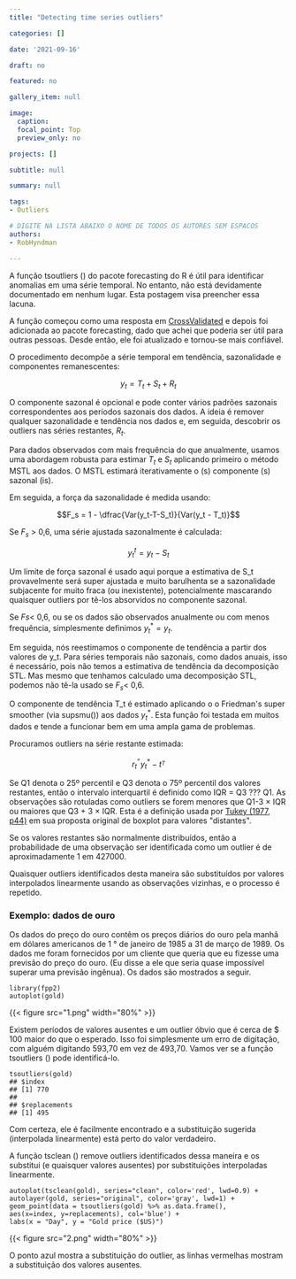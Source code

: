```yaml
---
title: "Detecting time series outliers"

categories: []

date: '2021-09-16' 

draft: no

featured: no

gallery_item: null

image:
  caption: 
  focal_point: Top
  preview_only: no

projects: []

subtitle: null

summary: null

tags: 
- Outliers

# DIGITE NA LISTA ABAIXO O NOME DE TODOS OS AUTORES SEM ESPACOS
authors:
- RobHyndman

---
```


A função tsoutliers () do pacote forecasting do R é útil para identificar anomalias em uma série temporal. No entanto, não está devidamente documentado em nenhum lugar. Esta postagem visa preencher essa lacuna.

A função começou como uma resposta em [CrossValidated](https://stats.stackexchange.com/questions/1142/simple-algorithm-for-online-outlier-detection-of-a-generic-time-series/1153#1153) e depois foi adicionada ao pacote forecasting, dado que achei que poderia ser útil para outras pessoas. Desde então, ele foi atualizado e tornou-se mais confiável.

O procedimento decompõe a série temporal em tendência, sazonalidade e componentes remanescentes:

$$y_t = T_t + S_t + R_t$$

O componente sazonal é opcional e pode conter vários padrões sazonais correspondentes aos períodos sazonais dos dados. A ideia é remover qualquer sazonalidade e tendência nos dados e, em seguida, descobrir os outliers nas séries restantes, $R_t$.

Para dados observados com mais frequência do que anualmente, usamos uma abordagem robusta para estimar $T_t$ e $S_t$ aplicando primeiro o método MSTL aos dados. O MSTL estimará iterativamente o (s) componente (s) sazonal (is).

Em seguida, a força da sazonalidade é medida usando:

$$F_s = 1 - \dfrac{Var(y_t-T-S_t)}{Var(y_t - T_t)}$$

Se $F_s$ > 0,6, uma série ajustada sazonalmente é calculada:

$$y^t_t = y_t - S_t$$

Um limite de força sazonal é usado aqui porque a estimativa de S_t provavelmente será super ajustada e muito barulhenta se a sazonalidade subjacente for muito fraca (ou inexistente), potencialmente mascarando quaisquer outliers por tê-los absorvidos no componente sazonal.

Se $Fs$< 0,6, ou se os dados são observados anualmente ou com menos frequência, simplesmente definimos $y_t^* = y_t$.

Em seguida, nós reestimamos o componente de tendência a partir dos valores de y_t. Para séries temporais não sazonais, como dados anuais, isso é necessário, pois não temos a estimativa de tendência da decomposição STL. Mas mesmo que tenhamos calculado uma decomposição STL, podemos não tê-la usado se $F_s$< 0,6.

O componente de tendência T_t é estimado aplicando o o Friedman's super smoother (via supsmu()) aos dados $y_t^*$. Esta função foi testada em muitos dados e tende a funcionar bem em uma ampla gama de problemas.

Procuramos outliers na série restante estimada:

$$r_t^^ = y_t^* - t^_T$$


Se Q1 denota o 25º percentil e Q3 denota o 75º percentil dos valores restantes, então o intervalo interquartil é definido como IQR = Q3 ??? Q1. As observações são rotuladas como outliers se forem menores que Q1-3 × IQR ou maiores que Q3 + 3 × IQR. Esta é a definição usada por [Tukey (1977, p44)](https://www.amazon.com.br/dp/0134995457?geniuslink=true) em sua proposta original de boxplot para valores "distantes".

Se os valores restantes são normalmente distribuídos, então a probabilidade de uma observação ser identificada como um outlier é de aproximadamente 1 em 427000.

Quaisquer outliers identificados desta maneira são substituídos por valores interpolados linearmente usando as observações vizinhas, e o processo é repetido.


### Exemplo: dados de ouro

Os dados do preço do ouro contêm os preços diários do ouro pela manhã em dólares americanos de 1 ° de janeiro de 1985 a 31 de março de 1989. Os dados me foram fornecidos por um cliente que queria que eu fizesse uma previsão do preço do ouro. (Eu disse a ele que seria quase impossível superar uma previsão ingênua). Os dados são mostrados a seguir.

    library(fpp2)
    autoplot(gold)

{{< figure src="1.png" width="80%" >}}


Existem períodos de valores ausentes e um outlier óbvio que é cerca de $ 100 maior do que o esperado. Isso foi simplesmente um erro de digitação, com alguém digitando 593,70 em vez de 493,70. Vamos ver se a função tsoutliers () pode identificá-lo.

    tsoutliers(gold)
    ## $index
    ## [1] 770
    ## 
    ## $replacements
    ## [1] 495

Com certeza, ele é facilmente encontrado e a substituição sugerida (interpolada linearmente) está perto do valor verdadeiro.

A função tsclean () remove outliers identificados dessa maneira e os substitui (e quaisquer valores ausentes) por substituições interpoladas linearmente.
    
    autoplot(tsclean(gold), series="clean", color='red', lwd=0.9) +
    autolayer(gold, series="original", color='gray', lwd=1) +
    geom_point(data = tsoutliers(gold) %>% as.data.frame(), 
    aes(x=index, y=replacements), col='blue') +
    labs(x = "Day", y = "Gold price ($US)")

{{< figure src="2.png" width="80%" >}}

O ponto azul mostra a substituição do outlier, as linhas vermelhas mostram a substituição dos valores ausentes.
